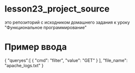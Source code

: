 # lesson23_project_source
это репозиторий с исходником домашнего задания к уроку "Функциональное программирование"


# Пример ввода
{
"queryes":[
{
    "cmd": "filter",
    "value": "GET"
            }
],
"file_name": "apache_logs.txt"
}

